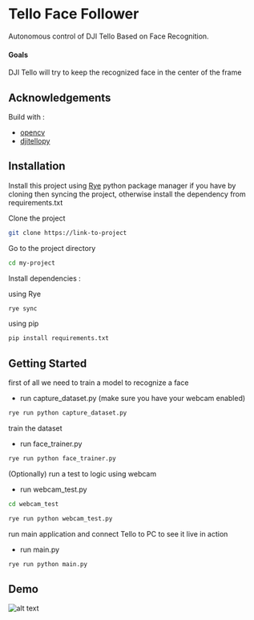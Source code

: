 
# Tello Face Follower
Autonomous control of DJI Tello Based on Face Recognition.
#### Goals  
DJI Tello will try to keep the recognized face in the center of the frame




## Acknowledgements
Build with :
 - [opencv](https://github.com/opencv/opencv)
 - [djitellopy](https://github.com/damiafuentes/DJITelloPy)


## Installation

Install this project using [Rye](https://rye.astral.sh/guide/installation/) python package manager if you have by cloning then syncing the project, otherwise install the dependency from requirements.txt

Clone the project

```bash
git clone https://link-to-project
```

Go to the project directory

```bash
cd my-project
```

Install dependencies :

using Rye
```bash
rye sync
```
using pip
```bash
pip install requirements.txt
```  

## Getting Started
first of all we need to train a model to recognize a face
* run capture_dataset.py (make sure you have your webcam enabled)
```bash
rye run python capture_dataset.py
```
train the dataset
* run face_trainer.py
```bash
rye run python face_trainer.py
```
(Optionally) run a test to logic using webcam
* run webcam_test.py
```bash
cd webcam_test
```
```bash
rye run python webcam_test.py
```

run main application and connect Tello to PC to see it live in action
* run main.py
```bash
rye run python main.py
```


## Demo

![alt text](Drone_Test_Fly.gif)

